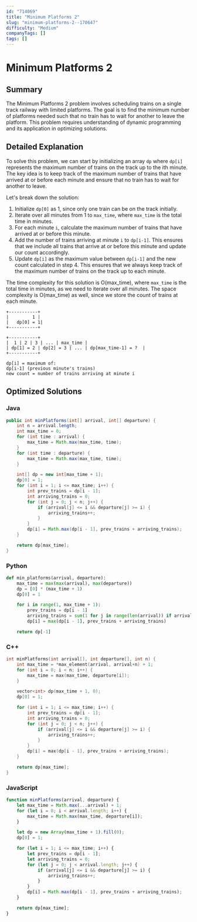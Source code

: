 ```yaml
---
id: "714069"
title: "Minimum Platforms 2"
slug: "minimum-platforms-2--170647"
difficulty: "Medium"
companyTags: []
tags: []
---
```


**Minimum Platforms 2**
=====================================



## Summary
The Minimum Platforms 2 problem involves scheduling trains on a single track railway with limited platforms. The goal is to find the minimum number of platforms needed such that no train has to wait for another to leave the platform. This problem requires understanding of dynamic programming and its application in optimizing solutions.

## Detailed Explanation
To solve this problem, we can start by initializing an array `dp` where `dp[i]` represents the maximum number of trains on the track up to the ith minute. The key idea is to keep track of the maximum number of trains that have arrived at or before each minute and ensure that no train has to wait for another to leave.

Let's break down the solution:

1.  Initialize `dp[0]` as 1, since only one train can be on the track initially.
2.  Iterate over all minutes from 1 to `max_time`, where `max_time` is the total time in minutes.
3.  For each minute `i`, calculate the maximum number of trains that have arrived at or before this minute.
4.  Add the number of trains arriving at minute `i` to `dp[i-1]`. This ensures that we include all trains that arrive at or before this minute and update our count accordingly.
5.  Update `dp[i]` as the maximum value between `dp[i-1]` and the new count calculated in step 4. This ensures that we always keep track of the maximum number of trains on the track up to each minute.

The time complexity for this solution is O(max_time), where `max_time` is the total time in minutes, as we need to iterate over all minutes. The space complexity is O(max_time) as well, since we store the count of trains at each minute.

```
+-----------+
|         1 |
|   dp[0] = 1|
+-----------+

+-----------+
|  1 | 2 | 3 | ... | max_time |
| dp[1] = 2 | dp[2] = 3 | ... | dp[max_time-1] = ?  |
+-----------+

dp[i] = maximum of:
dp[i-1] (previous minute's trains)
new count = number of trains arriving at minute i
```

## Optimized Solutions

### Java
```java
public int minPlatforms(int[] arrival, int[] departure) {
    int n = arrival.length;
    int max_time = 0;
    for (int time : arrival) {
        max_time = Math.max(max_time, time);
    }
    for (int time : departure) {
        max_time = Math.max(max_time, time);
    }

    int[] dp = new int[max_time + 1];
    dp[0] = 1;
    for (int i = 1; i <= max_time; i++) {
        int prev_trains = dp[i - 1];
        int arriving_trains = 0;
        for (int j = 0; j < n; j++) {
            if (arrival[j] <= i && departure[j] >= i) {
                arriving_trains++;
            }
        }
        dp[i] = Math.max(dp[i - 1], prev_trains + arriving_trains);
    }

    return dp[max_time];
}
```

### Python
```python
def min_platforms(arrival, departure):
    max_time = max(max(arrival), max(departure))
    dp = [0] * (max_time + 1)
    dp[0] = 1

    for i in range(1, max_time + 1):
        prev_trains = dp[i - 1]
        arriving_trains = sum(1 for j in range(len(arrival)) if arrival[j] <= i and departure[j] >= i)
        dp[i] = max(dp[i - 1], prev_trains + arriving_trains)

    return dp[-1]
```

### C++
```cpp
int minPlatforms(int arrival[], int departure[], int n) {
    int max_time = *max_element(arrival, arrival+n) + 1;
    for (int i = 0; i < n; i++) {
        max_time = max(max_time, departure[i]);
    }

    vector<int> dp(max_time + 1, 0);
    dp[0] = 1;

    for (int i = 1; i <= max_time; i++) {
        int prev_trains = dp[i - 1];
        int arriving_trains = 0;
        for (int j = 0; j < n; j++) {
            if (arrival[j] <= i && departure[j] >= i) {
                arriving_trains++;
            }
        }
        dp[i] = max(dp[i - 1], prev_trains + arriving_trains);
    }

    return dp[max_time];
}
```

### JavaScript
```javascript
function minPlatforms(arrival, departure) {
    let max_time = Math.max(...arrival) + 1;
    for (let i = 0; i < arrival.length; i++) {
        max_time = Math.max(max_time, departure[i]);
    }

    let dp = new Array(max_time + 1).fill(0);
    dp[0] = 1;

    for (let i = 1; i <= max_time; i++) {
        let prev_trains = dp[i - 1];
        let arriving_trains = 0;
        for (let j = 0; j < arrival.length; j++) {
            if (arrival[j] <= i && departure[j] >= i) {
                arriving_trains++;
            }
        }
        dp[i] = Math.max(dp[i - 1], prev_trains + arriving_trains);
    }

    return dp[max_time];
}
```